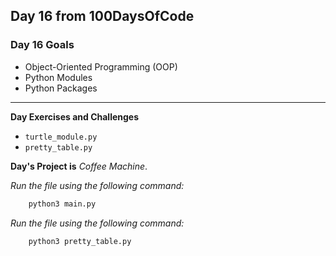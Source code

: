 ## Day 16 from 100DaysOfCode

### Day 16 Goals

- Object-Oriented Programming (OOP)
- Python Modules
- Python Packages
___

**Day Exercises and Challenges**

- `turtle_module.py`
- `pretty_table.py`

**Day's Project is** *Coffee Machine*.

*Run the file using the following command:*

``` bash
    python3 main.py
```

*Run the file using the following command:*

``` bash
    python3 pretty_table.py
```
